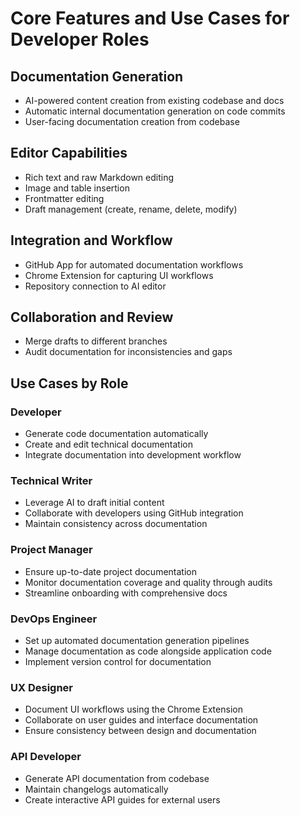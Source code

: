 

  # Core Features and Use Cases for Developer Roles

## Documentation Generation
- AI-powered content creation from existing codebase and docs
- Automatic internal documentation generation on code commits
- User-facing documentation creation from codebase

## Editor Capabilities
- Rich text and raw Markdown editing
- Image and table insertion
- Frontmatter editing
- Draft management (create, rename, delete, modify)

## Integration and Workflow
- GitHub App for automated documentation workflows
- Chrome Extension for capturing UI workflows
- Repository connection to AI editor

## Collaboration and Review
- Merge drafts to different branches
- Audit documentation for inconsistencies and gaps

## Use Cases by Role

### Developer
- Generate code documentation automatically
- Create and edit technical documentation
- Integrate documentation into development workflow

### Technical Writer
- Leverage AI to draft initial content
- Collaborate with developers using GitHub integration
- Maintain consistency across documentation

### Project Manager
- Ensure up-to-date project documentation
- Monitor documentation coverage and quality through audits
- Streamline onboarding with comprehensive docs

### DevOps Engineer
- Set up automated documentation generation pipelines
- Manage documentation as code alongside application code
- Implement version control for documentation

### UX Designer
- Document UI workflows using the Chrome Extension
- Collaborate on user guides and interface documentation
- Ensure consistency between design and documentation

### API Developer
- Generate API documentation from codebase
- Maintain changelogs automatically
- Create interactive API guides for external users

  